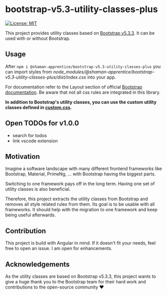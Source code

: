 # bootstrap-v5.3-utility-classes-plus

[![License: MIT](https://img.shields.io/badge/License-MIT-blue.svg)](./LICENSE)

This project provides utility classes based on [Bootstrap v5.3.3](https://getbootstrap.com/docs/5.3/getting-started/introduction/). It can be used with or without Bootstrap.

## Usage

After `npm i @shaman-apprentice/bootstrap-v5.3-utility-classes-plus` you can import styles from *node_modules/@shaman-apprentice/bootstrap-v5.3-utility-classes-plus/dist/index.css* into your app.

For documentation refer to the Layout section of official [Bootstrap documentation](https://getbootstrap.com/docs/5.3/layout/utilities/). Be aware that not all css rules are integrated in this library.

**In addition to Bootstrap's utility classes, you can use the custom utility classes defined in [custom.css](./css/custom.css).**


## Open TODOs for v1.0.0

- search for todos
- link vscode extension

## Motivation

Imagine a software landscape with many different frontend frameworks like Bootstrap, Material, PrimeNg, ... with Bootstrap having the biggest parts.

Switching to one framework pays off in the long term. Having one set of utility classes is also beneficial.

Therefore, this project extracts the utility classes from Bootstrap and removes all style related rules from them. Its goal is to be usable with all frameworks. It should help with the migration to one framework and keep being useful afterwards.

## Contribution

This project is build with Angular in mind. If it doesn't fit your needs, feel free to open an issue. I am open for enhancements.

## Acknowledgements

As the utility classes are based on Bootstrap v5.3.3, this project wants to give a huge thank you to the Bootstrap team for their hard work and contributions to the open-source community ♥
